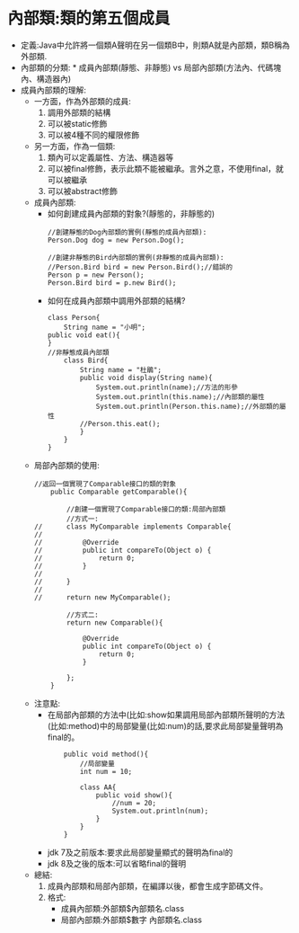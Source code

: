 # 內部類:類的第五個成員
   * 定義:Java中允許將一個類A聲明在另一個類B中，則類A就是內部類，類B稱為外部類.
   * 內部類的分類:
	* 成員內部類(靜態、非靜態) vs 局部內部類(方法內、代碼塊內、構造器內)
   * 成員內部類的理解:
     * 一方面，作為外部類的成員:
       1. 調用外部類的結構
       2. 可以被static修飾
       3. 可以被4種不同的權限修飾 
     * 另一方面，作為一個類:
       1. 類內可以定義屬性、方法、構造器等
       2. 可以被final修飾，表示此類不能被繼承。言外之意，不使用final，就可以被繼承
       3. 可以被abstract修飾
     * 成員內部類:
       * 如何創建成員內部類的對象?(靜態的，非靜態的)
			```
			//創建靜態的Dog內部類的實例(靜態的成員內部類):
			Person.Dog dog = new Person.Dog();

			//創建非靜態的Bird內部類的實例(非靜態的成員內部類):
			//Person.Bird bird = new Person.Bird();//錯誤的
			Person p = new Person();
			Person.Bird bird = p.new Bird();
			```
       * 如何在成員內部類中調用外部類的結構?
			```
			class Person{
				String name = "小明";
			public void eat(){
			}
			//非靜態成員內部類
				class Bird{
					String name = "杜鵑";
					public void display(String name){
						System.out.println(name);//方法的形參
						System.out.println(this.name);//內部類的屬性
						System.out.println(Person.this.name);//外部類的屬性
					//Person.this.eat();
					}
				}
			}
			```
     * 局部內部類的使用:
		```
		//返回一個實現了Comparable接口的類的對象
			public Comparable getComparable(){
				
				//創建一個實現了Comparable接口的類:局部內部類
				//方式一:
		//		class MyComparable implements Comparable{
		//
		//			@Override
		//			public int compareTo(Object o) {
		//				return 0;
		//			}
		//			
		//		}
		//		
		//		return new MyComparable();
				
				//方式二:
				return new Comparable(){

					@Override
					public int compareTo(Object o) {
						return 0;
					}
					
				};		
			}
		```
     * 注意點:
       * 在局部內部類的方法中(比如:show如果調用局部內部類所聲明的方法(比如:method)中的局部變量(比如:num)的話,要求此局部變量聲明為final的。
			```
				public void method(){
					//局部變量
					int num = 10;
					
					class AA{
						public void show(){
							//num = 20;
							System.out.println(num);							
						}
					}
				}
			```
       * jdk 7及之前版本:要求此局部變量顯式的聲明為final的
       * jdk 8及之後的版本:可以省略final的聲明
     * 總結:
       1. 成員內部類和局部內部類，在編譯以後，都會生成字節碼文件。
       2. 格式:
            * 成員內部類:外部類$內部類名.class
            * 局部內部類:外部類$數字 內部類名.class